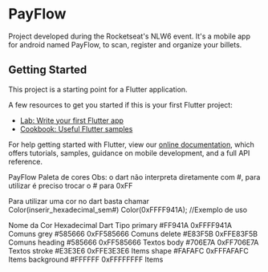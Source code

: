 # PayFlow

Project developed during the Rocketseat's NLW6 event. It's a mobile app for android named PayFlow, to scan, register and organize your billets.

## Getting Started

This project is a starting point for a Flutter application.

A few resources to get you started if this is your first Flutter project:

- [Lab: Write your first Flutter app](https://flutter.dev/docs/get-started/codelab)
- [Cookbook: Useful Flutter samples](https://flutter.dev/docs/cookbook)

For help getting started with Flutter, view our
[online documentation](https://flutter.dev/docs), which offers tutorials,
samples, guidance on mobile development, and a full API reference.

PayFlow
Paleta de cores
Obs: o dart não interpreta diretamente com #, para utilizar é preciso trocar o # para 0xFF

Para utilizar uma cor no dart basta chamar Color(inserir_hexadecimal_sem#)
Color(0xFFFF941A); //Exemplo de uso

Nome da Cor	    Hexadecimal	    Dart	    Tipo
primary	         #FF941A	    0xFFFF941A	Comuns
grey	         #585666    	0xFF585666	Comuns
delete	         #E83F5B	    0xFFE83F5B	Comuns
heading	         #585666	    0xFF585666	Textos
body	         #706E7A	    0xFF706E7A	Textos
stroke	         #E3E3E6    	0xFFE3E3E6	Items
shape	         #FAFAFC	    0xFFFAFAFC	Items
background	     #FFFFFF    	0xFFFFFFFF	Items
